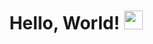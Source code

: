 <h1 align="center">Hello, World! <img src="https://raw.githubusercontent.com/lndrdev/lndrdev/master/wave.gif" width="30px" height="30px">